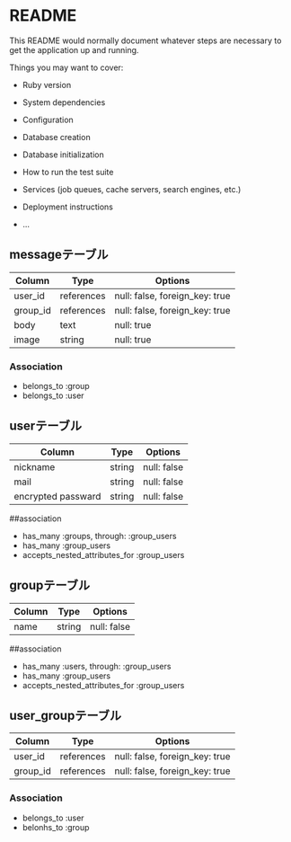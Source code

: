 # README

This README would normally document whatever steps are necessary to get the
application up and running.

Things you may want to cover:

* Ruby version

* System dependencies

* Configuration

* Database creation

* Database initialization

* How to run the test suite

* Services (job queues, cache servers, search engines, etc.)

* Deployment instructions

* ...

## messageテーブル

|Column|Type|Options|
|------|----|-------|
|user_id|references|null: false, foreign_key: true|
|group_id|references|null: false, foreign_key: true|
|body    |text   |null: true|
|image   |string |null: true|

### Association
- belongs_to :group
- belongs_to :user



## userテーブル

|Column|Type|Options|
|------|----|-------|
|nickname|string|null: false|add_index|
|mail|string|null: false|
|encrypted passward|string|null: false|

##association
- has_many :groups, through: :group_users
- has_many :group_users
- accepts_nested_attributes_for :group_users


## groupテーブル

|Column|Type|Options|
|------|----|-------|
|name|string|null: false|

##association
- has_many :users, through: :group_users
- has_many :group_users
- accepts_nested_attributes_for :group_users


## user_groupテーブル
|Column|Type|Options|
|------|----|-------|
|user_id|references|null: false, foreign_key: true|
|group_id|references|null: false, foreign_key: true|

### Association
- belongs_to :user
- belonhs_to :group




